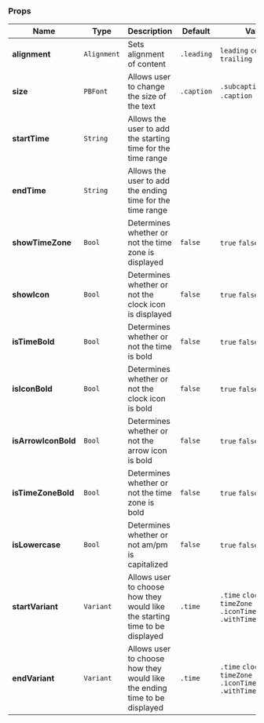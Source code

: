 ### Props
| Name | Type | Description | Default | Values |
| --- | ----------- | --------- | --------- | --------- |
| **alignment** | `Alignment` | Sets alignment of content | `.leading` | `leading` `center` `trailing` |
| **size** | `PBFont` | Allows user to change the size of the text | `.caption` | `.subcaption` `.caption` `.body` |
| **startTime** | `String` | Allows the user to add the starting time for the time range | | |
| **endTime** | `String` | Allows the user to add the ending time for the time range | | |
| **showTimeZone** | `Bool` | Determines whether or not the time zone is displayed | `false` | `true` `false` |
| **showIcon** | `Bool` | Determines whether or not the clock icon is displayed | `false` | `true` `false` |
| **isTimeBold** | `Bool` | Determines whether or not the time is bold | `false` | `true` `false` |
| **isIconBold** | `Bool` | Determines whether or not the clock icon is bold | `false` | `true` `false` |
| **isArrowIconBold** | `Bool` | Determines whether or not the arrow icon is bold | `false` | `true` `false` |
| **isTimeZoneBold** | `Bool` | Determines whether or not the time zone is bold | `false` | `true` `false` |
| **isLowercase** | `Bool` | Determines whether or not am/pm is capitalized | `false` | `true` `false` |
| **startVariant** | `Variant` | Allows user to choose how they would like the starting time to be displayed | `.time` | `.time` `clockIcon` `timeZone` `.iconTimeZone` `.withTimeZoneHeader` |
| **endVariant** | `Variant` | Allows user to choose how they would like the ending time to be displayed | `.time` | `.time` `clockIcon` `timeZone` `.iconTimeZone` `.withTimeZoneHeader` |

